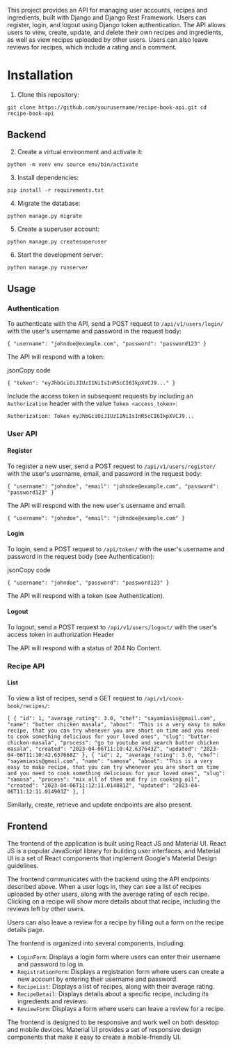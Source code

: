 This project provides an API for managing user accounts, recipes and ingredients, built with Django and Django Rest Framework. Users can register, login, and logout using Django token authentication. The API allows users to view, create, update, and delete their own recipes and ingredients, as well as view recipes uploaded by other users. Users can also leave reviews for recipes, which include a rating and a comment.

# Installation

1.  Clone this repository:


`git clone https://github.com/yourusername/recipe-book-api.git
cd recipe-book-api` 

## Backend

2.  Create a virtual environment and activate it:


`python -m venv env
source env/bin/activate` 

3.  Install dependencies:


`pip install -r requirements.txt` 

4.  Migrate the database:


`python manage.py migrate` 

5.  Create a superuser account:


`python manage.py createsuperuser` 

6.  Start the development server:


`python manage.py runserver` 

## Usage

### Authentication

To authenticate with the API, send a POST request to `/api/v1/users/login/` with the user's username and password in the request body:

`{
  "username": "johndoe@example.com",
  "password": "password123"
}` 

The API will respond with a token:

jsonCopy code

`{
  "token": "eyJhbGciOiJIUzI1NiIsInR5cCI6IkpXVCJ9..."
}` 

Include the access token in subsequent requests by including an `Authorization` header with the value `Token <access_token>`:

`Authorization: Token eyJhbGciOiJIUzI1NiIsInR5cCI6IkpXVCJ9...` 

### User API

#### Register

To register a new user, send a POST request to `/api/v1/users/register/` with the user's username, email, and password in the request body:

`{
  "username": "johndoe",
  "email": "johndoe@example.com",
  "password": "password123"
}` 

The API will respond with the new user's username and email:

`{
  "username": "johndoe",
  "email": "johndoe@example.com"
}` 

#### Login

To login, send a POST request to `/api/token/` with the user's username and password in the request body (see Authentication):

jsonCopy code

`{
  "username": "johndoe",
  "password": "password123"
}` 

The API will respond with a token (see Authentication).

#### Logout

To logout, send a POST request to `/api/v1/users/logout/` with the user's access token in authorization Header

The API will respond with a status of 204 No Content.

### Recipe API

#### List

To view a list of recipes, send a GET request to `/api/v1/cook-book/recipes/`:

`[
  {
			"id": 1,
			"average_rating": 3.0,
			"chef": "sayamiasis@gmail.com",
			"name": "butter chicken masala",
			"about": "This is a very easy to make recipe, that you can try whenever you are short on time and you need to cook something delicious for your loved ones",
			"slug": "butter-chicken-masala",
			"process": "go to youtube and search butter chicken masala",
			"created": "2023-04-06T11:10:42.637643Z",
			"updated": "2023-04-06T11:10:42.637668Z"
		},
		{
			"id": 2,
			"average_rating": 3.0,
			"chef": "sayamiasis@gmail.com",
			"name": "samosa",
			"about": "This is a very easy to make recipe, that you can try whenever you are short on time and you need to cook something delicious for your loved ones",
			"slug": "samosa",
			"process": "mix all of them and fry in cooking oil",
			"created": "2023-04-06T11:12:11.014881Z",
			"updated": "2023-04-06T11:12:11.014903Z"
		},
		]`

Similarly, create, retrieve and update endpoints are also present.

## Frontend

The frontend of the application is built using React JS and Material UI. React JS is a popular JavaScript library for building user interfaces, and Material UI is a set of React components that implement Google's Material Design guidelines.

The frontend communicates with the backend using the API endpoints described above. When a user logs in, they can see a list of recipes uploaded by other users, along with the average rating of each recipe. Clicking on a recipe will show more details about that recipe, including the reviews left by other users.

Users can also leave a review for a recipe by filling out a form on the recipe details page.

The frontend is organized into several components, including:

-   `LoginForm`: Displays a login form where users can enter their username and password to log in.
-   `RegistrationForm`: Displays a registration form where users can create a new account by entering their username and password.
-   `RecipeList`: Displays a list of recipes, along with their average rating.
-   `RecipeDetail`: Displays details about a specific recipe, including its ingredients and reviews.
-   `ReviewForm`: Displays a form where users can leave a review for a recipe.

The frontend is designed to be responsive and work well on both desktop and mobile devices. Material UI provides a set of responsive design components that make it easy to create a mobile-friendly UI.
